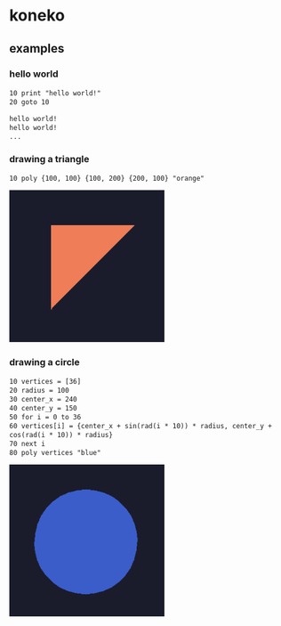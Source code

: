 # koneko

## examples

### hello world
```basic
10 print "hello world!"
20 goto 10
```
```
hello world!
hello world!
...
```

### drawing a triangle
```basic
10 poly {100, 100} {100, 200} {200, 100} "orange"
```
<img src="examples/orange%20triangle.png" width="279" height="273" alt="orange triangle">

### drawing a circle
```basic
10 vertices = [36]
20 radius = 100
30 center_x = 240
40 center_y = 150
50 for i = 0 to 36
60 vertices[i] = {center_x + sin(rad(i * 10)) * radius, center_y + cos(rad(i * 10)) * radius}
70 next i
80 poly vertices "blue"
```
<img src="examples/blue%20circle.png" width="279" height="273" alt="blue circle">
